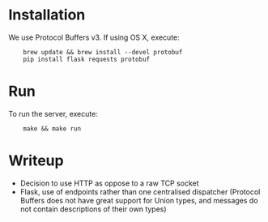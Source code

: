 # Installation

We use Protocol Buffers v3. If using OS X, execute:

        brew update && brew install --devel protobuf
        pip install flask requests protobuf

# Run

To run the server, execute:

        make && make run

# Writeup

- Decision to use HTTP as oppose to a raw TCP socket
- Flask, use of endpoints rather than one centralised dispatcher (Protocol Buffers does not have great support for Union types, and messages do not contain descriptions of their own types)
